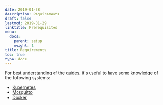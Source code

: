 ```yaml
---
date: 2019-01-28
description: Requirements
draft: false
lastmod: 2019-01-29
linktitle: Prerequisites
menu:
  docs:
    parent: setup
    weight: 1
title: Requirements
toc: true
type: docs
---
```

For best understanding of the guides, it's useful to have some knowledge of
the following systems:

* [Kubernetes](https://kubernetes.io/docs/tutorials/kubernetes-basics/)
* [Mosquitto](https://github.com/eclipse/mosquitto)
* [Docker](https://docs.docker.com/v17.09/engine/docker-overview/#docker-engine)
